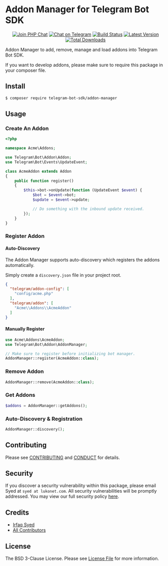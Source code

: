 # Addon Manager for Telegram Bot SDK 

<p align="center">
<a href="https://phpchat.co"><img src="https://img.shields.io/badge/Slack-PHP%20Chat-5c6aaa.svg?logo=slack&labelColor=4A154B&style=for-the-badge" alt="Join PHP Chat"/></a>
<a href="https://t.me/PHPChatCo"><img src="https://img.shields.io/badge/Chat-on%20Telegram-2CA5E0.svg?logo=telegram&style=for-the-badge" alt="Chat on Telegram"/></a>
<a href="https://github.com/telegram-bot-sdk/addon-manager/actions"><img src="https://img.shields.io/github/workflow/status/telegram-bot-sdk/addon-manager/CI.svg?style=for-the-badge" alt="Build Status"/></a>
<a href="https://github.com/telegram-bot-sdk/addon-manager/releases"><img src="https://img.shields.io/github/release/telegram-bot-sdk/addon-manager.svg?style=for-the-badge" alt="Latest Version"/></a>
<a href="https://packagist.org/packages/telegram-bot-sdk/addon-manager"><img src="https://img.shields.io/packagist/dt/telegram-bot-sdk/addon-manager.svg?style=for-the-badge" alt="Total Downloads"/></a>
</p>

Addon Manager to add, remove, manage and load addons into Telegram Bot SDK.

If you want to develop addons, please make sure to require this package in your composer file.

## Install

``` bash
$ composer require telegram-bot-sdk/addon-manager
```

## Usage

### Create An Addon

```php
<?php

namespace Acme\Addons;

use Telegram\Bot\Addon\Addon;
use Telegram\Bot\Events\UpdateEvent;

class AcmeAddon extends Addon
{
    public function register()
    {
        $this->bot->onUpdate(function (UpdateEvent $event) {
            $bot = $event->bot;
            $update = $event->update;

            // Do something with the inbound update received.
        });
    }
}
```

### Register Addon

#### Auto-Discovery

The Addon Manager supports auto-discovery which registers the addons automatically.
 
Simply create a `discovery.json` file in your project root.

```json
{
  "telegram/addon-config": [
    "config/acme.php"
  ],
  "telegram/addon": [
    "Acme\\Addons\\AcmeAddon"
  ]
}
```

#### Manually Register

```php
use Acme\Addons\AcmeAddon;
use Telegram\Bot\Addon\AddonManager;

// Make sure to register before initializing bot manager.
AddonManager::register(AcmeAddon::class);
```

### Remove Addon

```php
AddonManager::remove(AcmeAddon::class);
```

### Get Addons

```php
$addons = AddonManager::getAddons();
```

### Auto-Discovery & Registration

```php
AddonManager::discovery();
```

## Contributing

Please see [CONTRIBUTING](.github/CONTRIBUTING.md) and [CONDUCT](.github/CODE_OF_CONDUCT.md) for details.

## Security

If you discover a security vulnerability within this package, please email Syed at `syed at lukonet.com`. All security vulnerabilities will be promptly addressed. You may view our full security policy [here][link-security-policy].

## Credits

- [Irfaq Syed][link-author]
- [All Contributors][link-contributors]

## License

The BSD 3-Clause License. Please see [License File](LICENSE.md) for more information.

[link-author]: https://github.com/irazasyed
[link-contributors]: https://github.com/telegram-bot-sdk/addon-manager/contributors
[link-security-policy]: https://github.com/telegram-bot-sdk/addon-manager/security/policy
